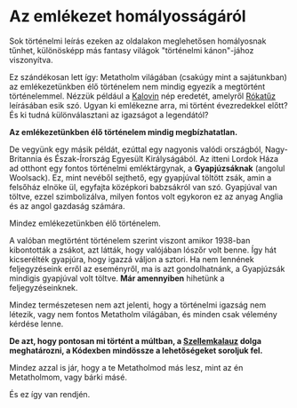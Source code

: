 # Az emlékezet homályosságáról

Sok történelmi leírás ezeken az oldalakon meglehetősen homályosnak tűnhet, különösképp más fantasy világok "történelmi kánon"-jához viszonyítva.

Ez szándékosan lett így: Metatholm világában (csakúgy mint a sajátunkban) az emlékezetünkben élő történelem nem mindig egyezik a megtörtént történelemmel. Nézzük például a [Kalovin](ancestry:kalovin) nép eredetét, amelyről [Rókatűz](world:realms:foxfire:realm) leírásában esik szó. Ugyan ki emlékezne arra, mi történt évezredekkel előtt? És ki tudná különválasztani az igazságot a legendától?

**Az emlékezetünkben élő történelem mindig megbízhatatlan.**

De vegyünk egy másik példát, ezúttal egy nagyonis valódi országból, Nagy-Britannia és Észak-Írország Egyesült Királyságából. Az itteni Lordok Háza ad otthont egy fontos történelmi emléktárgynak, a **Gyapjúzsáknak** (angolul Woolsack). Ez, mint nevéből sejthető, egy gyapjúval töltött zsák, amin a felsőház elnöke ül, egyfajta középkori babzsákról van szó. Gyapjúval van töltve, ezzel szimbolizálva, milyen fontos volt egykoron ez az anyag Anglia és az angol gazdaság számára.

Mindez emlékezetünkben élő történelem.

A valóban megtörtént történelem szerint viszont amikor 1938-ban kibontották a zsákot, azt látták, hogy valójában lószőr volt benne. Így hát kicserélték gyapjúra, hogy igazzá váljon a sztori. Ha nem lennének feljegyzéseink erről az eseményről, ma is azt gondolhatnánk, a Gyapjúzsák mindigis gyapjúval volt töltve. **Már amennyiben** hihetünk a feljegyzéseinknek.

Mindez természetesen nem azt jelenti, hogy a történelmi igazság nem létezik, vagy nem fontos Metatholm világában, és minden csak vélemény kérdése lenne.

**De azt, hogy pontosan mi történt a múltban, a [Szellemkalauz](world:concepts:spirit_guide) dolga meghatározni, a Kódexben mindössze a lehetőségeket soroljuk fel.**

Mindez azzal is jár, hogy a te Metatholmod más lesz, mint az én Metatholmom, vagy bárki másé.

És ez így van rendjén.